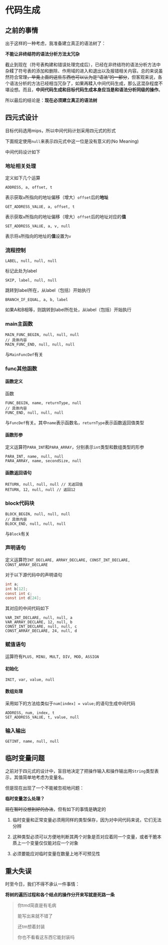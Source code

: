 # 代码生成

## 之前的事情

出于这样的一种考虑，我准备建立真正的语法树了：

**不能让非终结符的语法分析方法太冗杂**

截止到现在（符号表构建和错误处理完成后），已经在非终结符的语法分析方法中杂糅了符号表的添加和删除、作用域的进入和退出以及报错相关内容。总的来说虽然符合常理~~，毕竟上面的这些东西也可以认为是“语法”的一部分~~，但客观来说，各个语法分析的方法已经相当冗杂了，如果再糅入中间代码生成，那么这混杂程度不堪设想。而且，**中间代码生成和目标代码生成本身应当是和语法分析同级的操作**。

所以最后的结论是：**现在必须建立真正的语法树**

## 四元式设计

目标代码选用mips，所以中间代码计划采用四元式的形式

下面规定使用`null`来表示四元式中这一位是没有意义的(No Meaning)

中间代码设计如下

### 地址相关处理

定义如下几个运算

```textile
ADDRESS, a, offset, t
```

表示获取`a`所指向的地址偏移（增大）`offset`后的**地址**

```textile
GET_ADDRESS_VALUE, a, offset, t
```

表示获取`a`所指向的地址偏移（增大）`offset`后的地址对应的**值**

```textile
SET_ADDRESS_VALUE, a, v, null
```

表示将`a`所指向的地址的**值**设置为`v`

### 流程控制

```textile
LABEL, null, null, null
```

标记此处为label

```textile
SKIP, label, null, null
```

跳转到label所在，从label（包括）开始执行

```textile
BRANCH_IF_EQUAL, a, b, label
```

如果A和B相等，则跳转到label所在处，从label（包括）开始执行

### main主函数

```textile
MAIN_FUNC_BEGIN, null, null, null
// 具体内容
MAIN_FUNC_END, null, null, null
```

与`MainFuncDef`有关

### func其他函数

#### 函数定义

函数

```textile
FUNC_BEGIN, name, returnType, null
// 具体内容
FUNC_END, null, null, null
```

与`FuncDef`有关。其中`name`表示函数名，`returnType`表示函数返回值类型

#### 函数形参

定义运算符`PARA_INT`和`PARA_ARRAY`，分别表示`int`类型和数组类型的形参

```textile
PARA_INT, name, null, null
PARA_ARRAY, name, secondSize, null
```

#### 函数返回语句

```textile
RETURN, null, null, null // 无返回值
RETURN, 12, null, null // 返回12
```

### block代码块

```textile
BLOCK_BEGIN, null, null, null
// 具体内容
BLOCK_END, null, null, null
```

与`Block`有关

### 声明语句

定义运算符`INT_DECLARE, ARRAY_DECLARE, CONST_INT_DECLARE, CONST_ARRAY_DECLARE`

对于以下源代码中的声明语句

```c
int a;
int b[12];
const int c;
const int d[24];
```

其对应的中间代码如下

```textile
VAR_INT_DECLARE, null, null, a
VAR_ARRAY_DECLARE, 12, null, b
CONST_INT_DECLARE, null, null, c
CONST_ARRAY_DECLARE, 24, null, d
```

### 赋值语句

运算符有`PLUS, MINU, MULT, DIV, MOD, ASSIGN`

#### 初始化

```textile
INIT, var, value, null
```

#### 数组处理

采用如下的方法给类似于`num[index] = value;`的语句生成中间代码

```textile
ADDRESS, num, index, t
SET_ADDRESS_VALUE, t, value, null
```

### 输入输出

```textile
GETINT, name, null, null
```

## 临时变量问题

之前对于四元式的设计中，盲目地决定了把操作输入和操作输出用`String`类型表示，其值简单地考虑为变量名。

但是现在出现了一个不能被忽视地问题：

**临时变量怎么处理？**

~~现在暂时没想到好的办法~~，但有如下的事情是确定的

1. 临时变量和正常变量必须用同样的类型保存，因为对中间代码来说，它们无法分辨

2. 这种类型必须可以方便地判断其两个对象是否对应着同一个变量，或者干脆本质上一个变量仅仅能对应一个对象

3. 必须要能应对临时变量在数量上地不可预见性

## 重大失误

时至今日，我们不得不承认一件事情：

**将树的遍历过程和各个结点的操作分开来写就是死路一条**

> 你tmd简直是有毛病
> 
> 能写出来就不错了
> 
> 还tm想着封装
> 
> 你也不看看这东西它能封装吗
